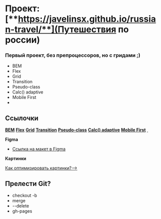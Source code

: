 # Проект: [**https://javelinsx.github.io/russian-travel/**](Путешествия по россии)

### Первый проект, без препроцессоров, но с гридами ;)
* BEM
* Flex
* Grid
* Transition
* Pseudo-class
* Calc() adaptive
* Mobile First
* &nbsp;

## Ссылочки

[**BEM**](https://ru.bem.info/methodology/quick-start/)
[**Flex**](https://developer.mozilla.org/ru/docs/Web/CSS/flex)
[**Grid**](https://developer.mozilla.org/ru/docs/Web/CSS/CSS_Grid_Layout/Basic_Concepts_of_Grid_Layout)
[**Transition**](https://developer.mozilla.org/ru/docs/Web/CSS/transition)
[**Pseudo-class**](https://developer.mozilla.org/ru/docs/Web/CSS/Pseudo-classes)
[**Calc() adaptive**](https://vc.ru/dev/178033-dinamicheskoe-masshtabirovanie-elementov-v-css)
[**Mobile First**](https://zellwk.com/blog/how-to-write-mobile-first-css/)
[**&nbsp;**](https://www.artlebedev.ru/typograf/)


**Figma**

* [Ссылка на макет в Figma](https://www.figma.com/file/5S2WSbEFL6awjVWJ0NWL8Q/Sprint-3_-Russia-_-desktop-mobile?node-id=28503%3A0)

**Картинки**

[Как оптимизировать картинки?-->](https://tinypng.com/)

## Прелести Git?

* checkout -b
* merge 
* --delete 
* gh-pages

